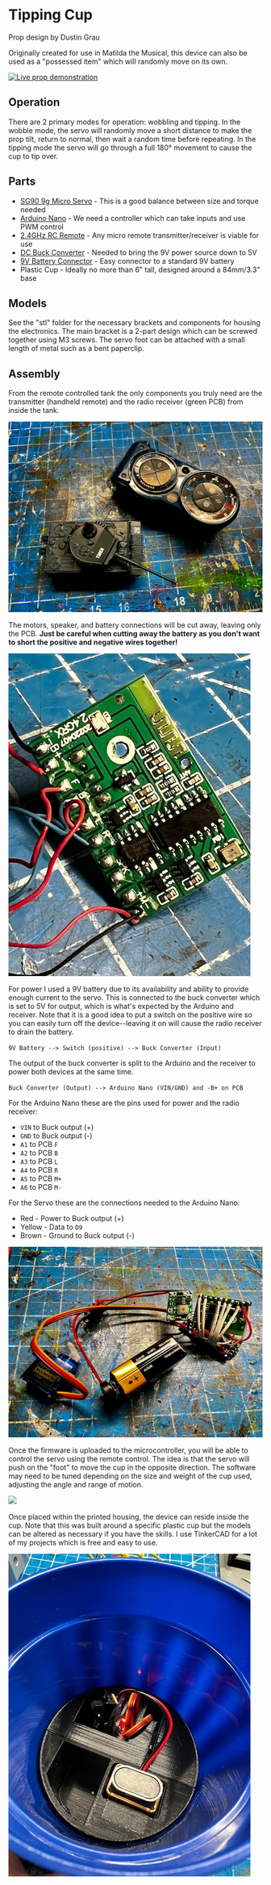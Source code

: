 # Tipping Cup

Prop design by Dustin Grau

Originally created for use in Matilda the Musical, this device can also be used as a "possessed item" which will randomly move on its own.

[![Live prop demonstration](https://img.youtube.com/vi/uhK4_9nSQPM/maxresdefault.jpg)](https://www.youtube.com/watch?v=uhK4_9nSQPM)

## Operation

There are 2 primary modes for operation: wobbling and tipping. In the wobble mode, the servo will randomly move a short distance to make the prop tilt, return to normal, then wait a random time before repeating. In the tipping mode the servo will go through a full 180&deg; movement to cause the cup to tip over.

## Parts

* [SG90 9g Micro Servo](https://a.co/d/7Wwkuhb) - This is a good balance between size and torque needed
* [Arduino Nano](https://a.co/d/5m9NQ1E) - We need a controller which can take inputs and use PWM control
* [2.4GHz RC Remote](https://a.co/d/b6ze1Bv) - Any micro remote transmitter/receiver is viable for use
* [DC Buck Converter](https://a.co/d/8IMmLeA) - Needed to bring the 9V power source down to 5V
* [9V Battery Connector](https://a.co/d/fDPGKFS) - Easy connector to a standard 9V battery
* Plastic Cup - Ideally no more than 6" tall, designed around a 84mm/3.3" base

## Models

See the "stl" folder for the necessary brackets and components for housing the electronics. The main bracket is a 2-part design which can be screwed together using M3 screws. The servo foot can be attached with a small length of metal such as a bent paperclip.

## Assembly

From the remote controlled tank the only components you truly need are the transmitter (handheld remote) and the radio receiver (green PCB) from inside the tank.

![](images/tank_full.jpg)

The motors, speaker, and battery connections will be cut away, leaving only the PCB. **Just be careful when cutting away the battery as you don't want to short the positive and negative wires together!**

![](images/tank_circuit.jpg)

For power I used a 9V battery due to its availability and ability to provide enough current to the servo. This is connected to the buck converter which is set to 5V for output, which is what's expected by the Arduino and receiver. Note that it is a good idea to put a switch on the positive wire so you can easily turn off the device--leaving it on will cause the radio receiver to drain the battery.

`9V Battery --> Switch (positive) --> Buck Converter (Input)`

The output of the buck converter is split to the Arduino and the receiver to power both devices at the same time.

`Buck Converter (Output) --> Arduino Nano (VIN/GND) and -B+ on PCB`

For the Arduino Nano these are the pins used for power and the radio receiver:

- `VIN` to Buck output (+)
- `GND` to Buck output (-)
- `A1` to PCB `F`
- `A2` to PCB `B`
- `A3` to PCB `L`
- `A4` to PCB `R`
- `A5` to PCB `M+`
- `A6` to PCB `M-`

For the Servo these are the connections needed to the Arduino Nano:

- Red - Power to Buck output (+)
- Yellow - Data to `D9`
- Brown - Ground to Buck output (-)

![](images/full_circuit.jpg)

Once the firmware is uploaded to the microcontroller, you will be able to control the servo using the remote control. The idea is that the servo will push on the "foot" to move the cup in the opposite direction. The software may need to be tuned depending on the size and weight of the cup used, adjusting the angle and range of motion.

![](images/motor_test.gif)

Once placed within the printed housing, the device can reside inside the cup. Note that this was built around a specific plastic cup but the models can be altered as necessary if you have the skills. I use TinkerCAD for a lot of my projects which is free and easy to use.

![](images/assembled.jpg)